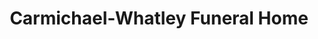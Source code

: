 ---
title: "Carmichael-Whatley Funeral Home"
url: /pampa/carmichael-whatley-funeral-home/
shop: Bestattungen
---